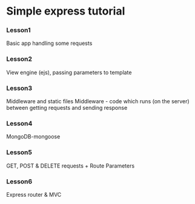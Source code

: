 # Simple express tutorial

### Lesson1
Basic app handling some requests

### Lesson2
View engine (ejs), passing parameters to template

### Lesson3
Middleware and static files
Middleware - code which runs (on the server) between getting requests and sending response

### Lesson4
MongoDB-mongoose

### Lesson5 
GET, POST & DELETE requests + Route Parameters

### Lesson6
Express router & MVC